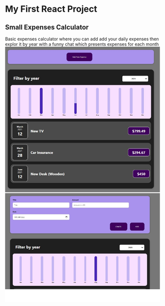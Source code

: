 # My First React Project

## Small Expenses Calculator

Basic expenses calculator where you can add add your daily expenses then explor it by year with a funny chat which presents expenses for each month
![alt text](./public/Project-photo1.jpg)
![alt text](./public/Project-photo2.jpg)
